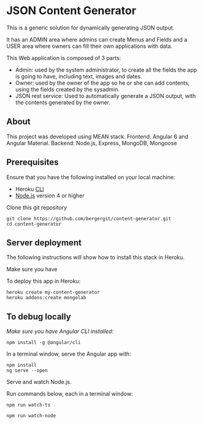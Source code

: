 # JSON Content Generator

This is a generic solution for dynamically generating JSON output. 

It has an ADMIN area where admins can create Menus and Fields and a USER area where owners can fill their own applications with data.

This Web application is composed of 3 parts: 

- Admin: used by the system administrator, to create all the fields the app is going to have, including text, images and dates. 
- Owner: used by the owner of the app so he or she can add contents, using the fields created by the sysadmin. 
- JSON rest service: Used to automatically generate a JSON output, with the contents generated by the owner.

## About

This project was developed using MEAN stack. 
Frontend: Angular 6 and Angular Material.
Backend: Node.js, Express, MongoDB, Mongoose

## Prerequisites
Ensure that you have the following installed on your local machine:

* Heroku [CLI](https://devcenter.heroku.com/articles/heroku-cli)
* [Node.js](https://nodejs.org/en/download/) version 4 or higher

Clone this git repository
```
git clone https://github.com/bergergit/content-generator.git
cd content-generator
```

## Server deployment

The following instructions will show how to install this stack in Heroku. 

Make sure you have 


To deploy this app in Heroku:

```
heroku create my-content-generator
heroku addons:create mongolab
```

## To debug locally

_Make sure you have Angular CLI installed:_
```
npm install -g @angular/cli
```

In a terminal window, serve the Angular app with:

```
npm install
ng serve --open
```

Serve and watch Node.js.

Run commands below, each in a terminal window:
```
npm run watch-ts
```
```
npm run watch-node
```
